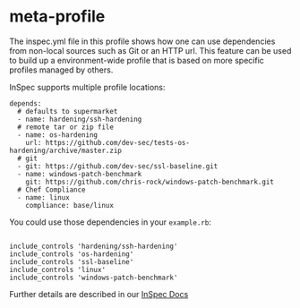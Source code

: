 # meta-profile

The inspec.yml file in this profile shows how one can use dependencies
from non-local sources such as Git or an HTTP url. This feature can
be used to build up a environment-wide profile that is based on more
specific profiles managed by others.

InSpec supports multiple profile locations:

```
depends:
  # defaults to supermarket
  - name: hardening/ssh-hardening  
  # remote tar or zip file
  - name: os-hardening
    url: https://github.com/dev-sec/tests-os-hardening/archive/master.zip
  # git
  - git: https://github.com/dev-sec/ssl-baseline.git
  - name: windows-patch-benchmark
    git: https://github.com/chris-rock/windows-patch-benchmark.git
  # Chef Compliance
  - name: linux
    compliance: base/linux
```

You could use those dependencies in your `example.rb`:

```

include_controls 'hardening/ssh-hardening'
include_controls 'os-hardening'
include_controls 'ssl-baseline'
include_controls 'linux'
include_controls 'windows-patch-benchmark'
```

Further details are described in our [InSpec Docs](https://www.inspec.io/docs/reference/profiles/)
